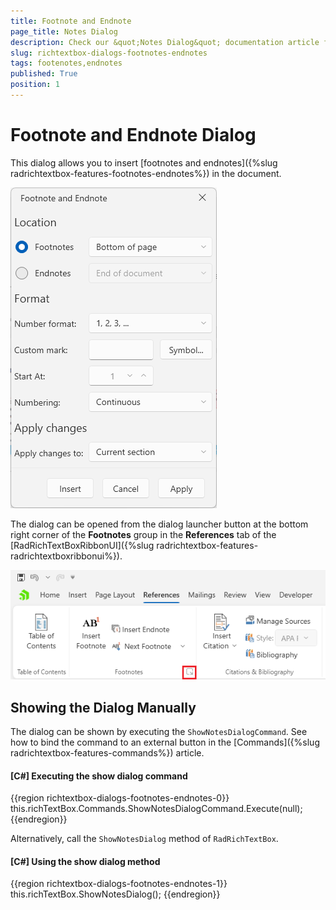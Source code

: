 ```yaml
---
title: Footnote and Endnote
page_title: Notes Dialog
description: Check our &quot;Notes Dialog&quot; documentation article for the RadRichTextBox WPF control.
slug: richtextbox-dialogs-footnotes-endnotes
tags: footenotes,endnotes
published: True
position: 1
---
```


# Footnote and Endnote Dialog

This dialog allows you to insert [footnotes and endnotes]({%slug radrichtextbox-features-footnotes-endnotes%}) in the document.

![An image showing the footnotes dialog of RadRichTextBox for WPF](images/richtextbox-dialogs-footnotes-endnotes-0.png)

The dialog can be opened from the dialog launcher button at the bottom right corner of the __Footnotes__ group in the __References__ tab of the [RadRichTextBoxRibbonUI]({%slug radrichtextbox-features-radrichtextboxribbonui%}).

![An image showing the button that opens the footnotes dialog of RadRichTextBox for WPF](images/richtextbox-dialogs-footnotes-endnotes-1.png)

## Showing the Dialog Manually

The dialog can be shown by executing the `ShowNotesDialogCommand`. See how to bind the command to an external button in the [Commands]({%slug radrichtextbox-features-commands%}) article.

#### __[C#] Executing the show dialog command__
{{region richtextbox-dialogs-footnotes-endnotes-0}}
	this.richTextBox.Commands.ShowNotesDialogCommand.Execute(null);
{{endregion}}

Alternatively, call the `ShowNotesDialog` method of `RadRichTextBox`.

#### __[C#] Using the show dialog method__
{{region richtextbox-dialogs-footnotes-endnotes-1}}
	this.richTextBox.ShowNotesDialog();
{{endregion}}